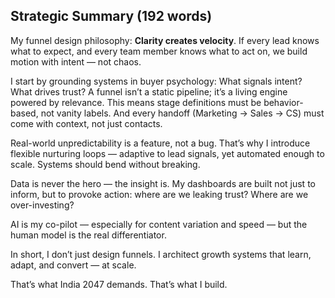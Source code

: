 ## Strategic Summary (192 words)

My funnel design philosophy: **Clarity creates velocity**. If every lead knows what to expect, and every team member knows what to act on, we build motion with intent — not chaos.

I start by grounding systems in buyer psychology: What signals intent? What drives trust? A funnel isn’t a static pipeline; it’s a living engine powered by relevance. This means stage definitions must be behavior-based, not vanity labels. And every handoff (Marketing → Sales → CS) must come with context, not just contacts.

Real-world unpredictability is a feature, not a bug. That’s why I introduce flexible nurturing loops — adaptive to lead signals, yet automated enough to scale. Systems should bend without breaking.

Data is never the hero — the insight is. My dashboards are built not just to inform, but to provoke action: where are we leaking trust? Where are we over-investing?

AI is my co-pilot — especially for content variation and speed — but the human model is the real differentiator.

In short, I don’t just design funnels. I architect growth systems that learn, adapt, and convert — at scale.

That’s what India 2047 demands. That’s what I build.
